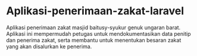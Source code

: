 # Aplikasi-penerimaan-zakat-laravel
Aplikasi penerimaan zakat masjid baitusy-syukur genuk ungaran barat. Aplikasi ini mempermudah petugas untuk mendokumentasikan data penitip dan penerima zakat, serta membantu untuk menentukan besaran zakat yang akan disalurkan ke penerima.
